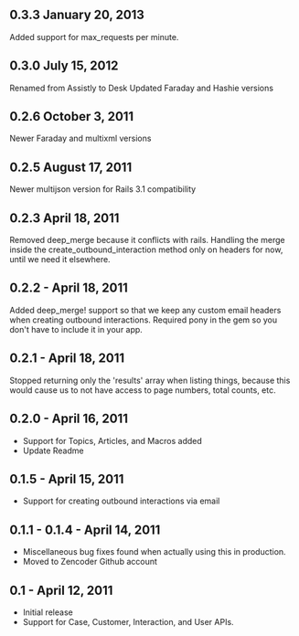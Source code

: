 0.3.3 January 20, 2013
----------------------
Added support for max_requests per minute.

0.3.0 July 15, 2012
-------------------
Renamed from Assistly to Desk
Updated Faraday and Hashie versions

0.2.6 October 3, 2011
---------------------
Newer Faraday and multixml versions

0.2.5 August 17, 2011
---------------------
Newer multijson version for Rails 3.1 compatibility

0.2.3 April 18, 2011
--------------------
Removed deep_merge because it conflicts with rails. Handling the merge inside the create_outbound_interaction method only on headers for now, until we need it elsewhere.

0.2.2 - April 18, 2011
----------------------
Added deep_merge! support so that we keep any custom email headers when creating outbound interactions.
Required pony in the gem so you don't have to include it in your app.

0.2.1 - April 18, 2011
----------------------
Stopped returning only the 'results' array when listing things, because this would cause us to not have access to page numbers, total counts, etc.

0.2.0 - April 16, 2011
----------------------
* Support for Topics, Articles, and Macros added
* Update Readme

0.1.5 - April 15, 2011
----------------------
* Support for creating outbound interactions via email

0.1.1 - 0.1.4 - April 14, 2011
------------------------------
* Miscellaneous bug fixes found when actually using this in production.
* Moved to Zencoder Github account

0.1 - April 12, 2011
--------------------
* Initial release
* Support for Case, Customer, Interaction, and User APIs.
